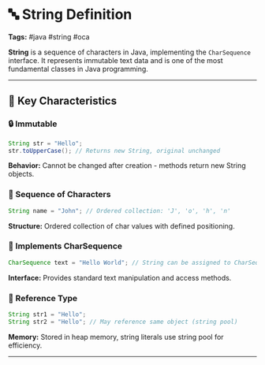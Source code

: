 # 🔤 String Definition

**Tags:** #java #string #oca

**String** is a sequence of characters in Java, implementing the `CharSequence` interface. It represents immutable text data and is one of the most fundamental classes in Java programming.

---

## 🔹 Key Characteristics

### 🔒 Immutable

```java
String str = "Hello";
str.toUpperCase(); // Returns new String, original unchanged
```

**Behavior:** Cannot be changed after creation - methods return new String objects.

### 📝 Sequence of Characters

```java
String name = "John"; // Ordered collection: 'J', 'o', 'h', 'n'
```

**Structure:** Ordered collection of char values with defined positioning.

### 🔗 Implements CharSequence

```java
CharSequence text = "Hello World"; // String can be assigned to CharSequence
```

**Interface:** Provides standard text manipulation and access methods.

### 💾 Reference Type

```java
String str1 = "Hello";
String str2 = "Hello"; // May reference same object (string pool)
```

**Memory:** Stored in heap memory, string literals use string pool for efficiency.

---
